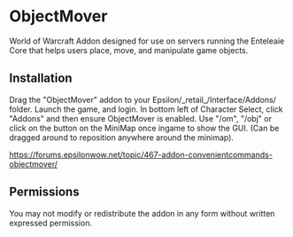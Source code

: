 # ObjectMover
World of Warcraft Addon designed for use on servers running the Enteleaie Core that helps users place, move, and manipulate game objects.

## Installation
Drag the "ObjectMover" addon to your Epsilon/\_retail_/Interface/Addons/ folder.
Launch the game, and login. In bottom left of Character Select, click "Addons" and then ensure ObjectMover is enabled. Use "/om", "/obj" or click on the button on the MiniMap once ingame to show the GUI. (Can be dragged around to reposition anywhere around the minimap).

https://forums.epsilonwow.net/topic/467-addon-convenientcommands-objectmover/

## Permissions
You may not modify or redistribute the addon in any form without written expressed permission.
